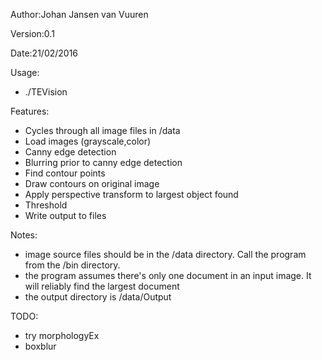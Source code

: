 Author:Johan Jansen van Vuuren

Version:0.1

Date:21/02/2016

Usage:
 - ./TEVision

Features:
 - Cycles through all image files in /data
 - Load images (grayscale,color)
 - Canny edge detection
 - Blurring prior to canny edge detection
 - Find contour points
 - Draw contours on original image
 - Apply perspective transform to largest object found
 - Threshold
 - Write output to files
 
Notes:
 - image source files should be in the /data directory.  Call the program from the /bin directory.
 - the program assumes there's only one document in an input image.  It will reliably find the largest document
 - the output directory is /data/Output 
 
TODO:
 - try morphologyEx
 - boxblur
